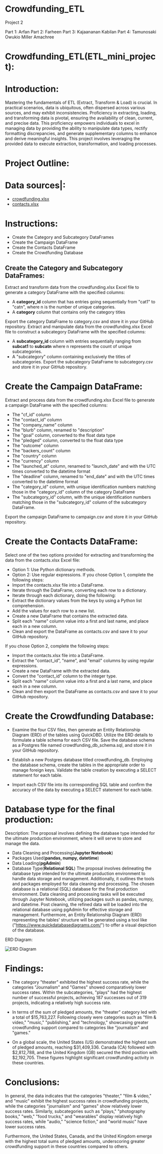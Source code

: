 # Crowdfunding_ETL
Project 2

Part 1: Arfan
Part 2: Farheen
Part 3: Kajaananan Kabilan
Part 4: Tamunosaki Owukio Miller Amachree
# Crowdfunding_ETL(ETL_mini_project):

# Introduction:

Mastering the fundamentals of ETL (Extract, Transform & Load) is crucial. In practical scenarios, data is ubiquitous, often dispersed across various sources, and may exhibit inconsistencies. Proficiency in extracting, loading, and transforming data is pivotal, ensuring the availability of clean, current, and precise data. This proficiency empowers individuals to excel in managing data by providing the ability to manipulate data types, rectify formatting discrepancies, and generate supplementary columns to enhance and derive meaningful insights. This project involves leveraging the provided data to execute extraction, transformation, and loading processes.

# Project Outline:

# Data sources|:
* [crowdfunding.xlsx]("C:\Users\bella\Desktop\Crowdfunding_ETL\Resources\crowdfunding.xlsx")
* [contacts.xlsx]("C:\Users\bella\Desktop\Crowdfunding_ETL\Resources\contacts.xlsx")
# Instructions:
* Create the Category and Subcategory DataFrames
* Create the Campaign DataFrame
* Create the Contacts DataFrame
* Create the Crowdfunding Database
## Create the Category and Subcategory DataFrames:
Extract and transform data from the crowdfunding.xlsx Excel file to generate a category DataFrame with the specified columns:
* A **category_id** column that has entries going sequentially from "cat1" to "catn", where n is the number of unique categories.
* A **category** column that contains only the category titles


Export the category DataFrame to category.csv and store it in your GitHub repository.
Extract and manipulate data from the crowdfunding.xlsx Excel file to construct a subcategory DataFrame with the specified columns:

* A **subcategory_id** column with entries sequentially ranging from **subcat1** to **subcatn** where n represents the count of unique subcategories.
* A "subcategory" column containing exclusively the titles of subcategories.
Export the subcategory DataFrame to subcategory.csv and store it in your GitHub repository.

# Create the Campaign DataFrame:
Extract and process data from the crowdfunding.xlsx Excel file to generate a campaign DataFrame with the specified columns:
* The "cf_id" column
* The "contact_id" column
* The "company_name" column
* The "blurb" column, renamed to "description"
* The "goal" column, converted to the float data type
* The "pledged" column, converted to the float data type
* The "outcome" column
* The "backers_count" column
* The "country" column
* The "currency" column
* The "launched_at" column, renamed to "launch_date" and with the UTC times converted to the datetime format
* The "deadline" column, renamed to "end_date" and with the UTC times converted to the datetime format
* The "category_id" column, with unique identification numbers matching those in the "category_id" column of the category DataFrame
* The "subcategory_id" column, with the unique identification numbers matching those in the "subcategory_id" column of the subcategory DataFrame.

Export the campaign DataFrame to campaign.csv and store it in your GitHub repository.
# Create the Contacts DataFrame:

Select one of the two options provided for extracting and transforming the data from the contacts.xlsx Excel file:
* Option 1: Use Python dictionary methods.
* Option 2: Use regular expressions.
If you chose Option 1, complete the following steps:
* Import the contacts.xlsx file into a DataFrame.
* Iterate through the DataFrame, converting each row to a dictionary.
* Iterate through each dictionary, doing the following:
* Extract the dictionary values from the keys by using a Python list comprehension.
* Add the values for each row to a new list.
* Create a new DataFrame that contains the extracted data.
* Split each "name" column value into a first and last name, and place each in a new column.
* Clean and export the DataFrame as contacts.csv and save it to your GitHub repository.

If you chose Option 2, complete the following steps:
* Import the contacts.xlsx file into a DataFrame.
* Extract the "contact_id", "name", and "email" columns by using regular expressions.
* Create a new DataFrame with the extracted data.
* Convert the "contact_id" column to the integer type.
* Split each "name" column value into a first and a last name, and place each in a new column.
* Clean and then export the DataFrame as contacts.csv and save it to your GitHub repository.

# Create the Crowdfunding Database:

* Examine the four CSV files, then generate an Entity Relationship Diagram (ERD) of the tables using QuickDBD. Utilize the ERD details to formulate a table schema for each CSV file. Save the database schema as a Postgres file named crowdfunding_db_schema.sql, and store it in your GitHub repository.

* Establish a new Postgres database titled crowdfunding_db. Employing the database schema, create the tables in the appropriate order to manage foreign keys. Validate the table creation by executing a SELECT statement for each table.

* Import each CSV file into its corresponding SQL table and confirm the accuracy of the data by executing a SELECT statement for each table.




# Database type for the final production:

Description: The proposal involves defining the database type intended for the ultimate production environment, where it will serve to store and manage the data.

* Data Cleaning and Processing(**Jupyter Notebook**) 
* Packages Used(**pandas, numpy, datetime**) 
* Data Loading(**pgAdmin**) 
* Database Type(**Relational SQL**) 
The proposal involves delineating the database type intended for the ultimate production environment to handle data storage and management. Additionally, it outlines the tools and packages employed for data cleaning and processing. The chosen database is a relational (SQL) database for the final production environment. Data cleaning and processing tasks will be executed through Jupyter Notebook, utilizing packages such as pandas, numpy, and datetime. Post cleaning, the refined data will be loaded into the relational database using pgAdmin for effective storage and management. Furthermore, an Entity Relationship Diagram (ERD) representing the tables' structure will be generated using a tool like ("https://www.quickdatabasediagrams.com/") to offer a visual depiction of the database.

ERD Diagram:

![ERD Diagram]("C:\Users\bella\Desktop\Crowdfunding_ETL\ERD_Diagram.png")

# Findings:

* The category "theater" exhibited the highest success rate, while the categories "Journalism" and "Games" showed comparatively lower success rates. Within the subcategories, "plays" had the highest number of successful projects, achieving 187 successes out of 319 projects, indicating a relatively high success rate.

* In terms of the sum of pledged amounts, the "theater" category led with a total of $15,763,227. Following closely were categories such as "film & video," "music," "publishing," and "technology," showcasing greater crowdfunding support compared to categories like "journalism" and "games."

* On a global scale, the United States (US) demonstrated the highest sum of pledged amounts, reaching $31,409,336. Canada (CA) followed with $2,812,788, and the United Kingdom (GB) secured the third position with $2,192,705. These figures highlight significant crowdfunding activity in these countries.

# Conclusions:

In general, the data indicates that the categories "theater," "film & video," and "music" exhibit the highest success rates in crowdfunding projects, while the categories "journalism" and "games" show relatively lower success rates. Similarly, subcategories such as "plays," "photography books," "web," "food trucks," and "wearables" display relatively high success rates, while "audio," "science fiction," and "world music" have lower success rates.

Furthermore, the United States, Canada, and the United Kingdom emerge with the highest total sums of pledged amounts, underscoring greater crowdfunding support in these countries compared to others.
